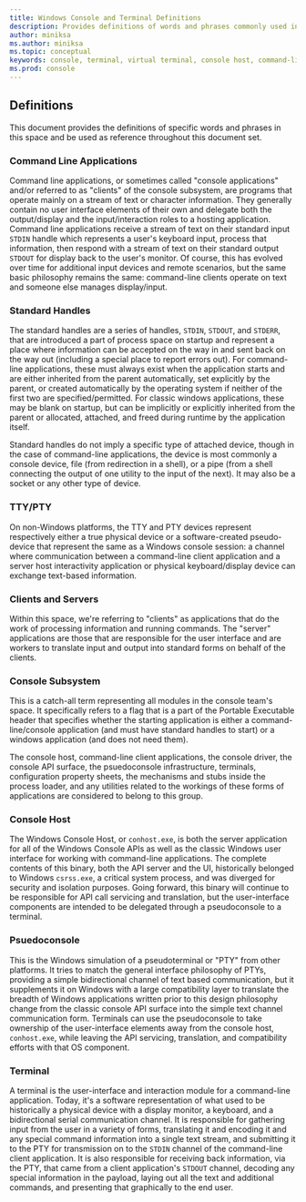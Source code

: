 ```yaml
---
title: Windows Console and Terminal Definitions
description: Provides definitions of words and phrases commonly used in this space and document set related to the console and terminal system.
author: miniksa
ms.author: miniksa
ms.topic: conceptual
keywords: console, terminal, virtual terminal, console host, command-line, subsystem, definitions
ms.prod: console
---
```


## Definitions

This document provides the definitions of specific words and phrases in this space and be used as reference throughout this document set.

### Command Line Applications

Command line applications, or sometimes called "console applications" and/or referred to as "clients" of the console subsystem, are programs that operate mainly on a stream of text or character information. They generally contain no user interface elements of their own and delegate both the output/display and the input/interaction roles to a hosting application. Command line applications receive a stream of text on their standard input `STDIN` handle which represents a user's keyboard input, process that information, then respond with a stream of text on their standard output `STDOUT` for display back to the user's monitor. Of course, this has evolved over time for additional input devices and remote scenarios, but the same basic philosophy remains the same: command-line clients operate on text and someone else manages display/input.

### Standard Handles

The standard handles are a series of handles, `STDIN`, `STDOUT`, and `STDERR`, that are introduced a part of process space on startup and represent a place where information can be accepted on the way in and sent back on the way out (including a special place to report errors out). For command-line applications, these must always exist when the application starts and are either inherited from the parent automatically, set explicitly by the parent, or created automatically by the operating system if neither of the first two are specified/permitted. For classic windows applications, these may be blank on startup, but can be implicitly or explicitly inherited from the parent or allocated, attached, and freed during runtime by the application itself.

Standard handles do not imply a specific type of attached device, though in the case of command-line applications, the device is most commonly a console device, file (from redirection in a shell), or a pipe (from a shell connecting the output of one utility to the input of the next). It may also be a socket or any other type of device.

### TTY/PTY

On non-Windows platforms, the TTY and PTY devices represent respectively either a true physical device or a software-created pseudo-device that represent the same as a Windows console session: a channel where communication between a command-line client application and a server host interactivity application or physical keyboard/display device can exchange text-based information.

### Clients and Servers

Within this space, we're referring to "clients" as applications that do the work of processing information and running commands. The "server" applications are those that are responsible for the user interface and are workers to translate input and output into standard forms on behalf of the clients.

### Console Subsystem

This is a catch-all term representing all modules in the console team's space. It specifically refers to a flag that is a part of the Portable Executable header that specifies whether the starting application is either a command-line/console application (and must have standard handles to start) or a windows application (and does not need them).

The console host, command-line client applications, the console driver, the console API surface, the psuedoconsole infrastructure, terminals, configuration property sheets, the mechanisms and stubs inside the process loader, and any utilities related to the workings of these forms of applications are considered to belong to this group.

### Console Host

The Windows Console Host, or `conhost.exe`, is both the server application for all of the Windows Console APIs as well as the classic Windows user interface for working with command-line applications. The complete contents of this binary, both the API server and the UI, historically belonged to Windows `csrss.exe`, a critical system process, and was diverged for security and isolation purposes. Going forward, this binary will continue to be responsible for API call servicing and translation, but the user-interface components are intended to be delegated through a pseudoconsole to a terminal.

### Psuedoconsole

This is the Windows simulation of a pseudoterminal or "PTY" from other platforms. It tries to match the general interface philosophy of PTYs, providing a simple bidirectional channel of text based communication, but it supplements it on Windows with a large compatibility layer to translate the breadth of Windows applications written prior to this design philosophy change from the classic console API surface into the simple text channel communication form. Terminals can use the pseudoconsole to take ownership of the user-interface elements away from the console host, `conhost.exe`, while leaving the API servicing, translation, and compatibility efforts with that OS component.

### Terminal

A terminal is the user-interface and interaction module for a command-line application. Today, it's a software representation of what used to be historically a physical device with a display monitor, a keyboard, and a bidirectional serial communication channel. It is responsible for gathering input from the user in a variety of forms, translating it and encoding it and any special command information into a single text stream, and submitting it to the PTY for transmission on to the `STDIN` channel of the command-line client application. It is also responsible for receiving back information, via the PTY, that came from a client application's `STDOUT` channel, decoding any special information in the payload, laying out all the text and additional commands, and presenting that graphically to the end user.